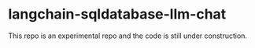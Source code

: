 # langchain-sqldatabase-llm-chat
This repo is an experimental repo and the code is still under construction.
